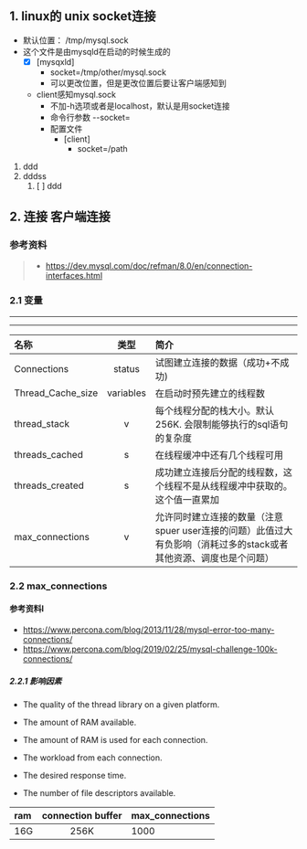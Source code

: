 ## 1. linux的 unix socket连接

- 默认位置： /tmp/mysql.sock
- 这个文件是由mysqld在启动的时候生成的
  - [x] [mysqxld]
    - socket=/tmp/other/mysql.sock
    - 可以更改位置，但是更改位置后要让客户端感知到
  - client感知mysql.sock
    - 不加-h选项或者是localhost，默认是用socket连接
    - 命令行参数 --socket=
    - 配置文件
      - [client]
        - socket=/path

1. ddd
2. dddss
   1. [ ] ddd

## 2. 连接  客户端连接 

### 参考资料

  > - <https://dev.mysql.com/doc/refman/8.0/en/connection-interfaces.html> 

### 2.1 变量

---
---


| 名称              |   类型    | 简介                                                                                                              |
| :---------------- | :-------: | :---------------------------------------------------------------------------------------------------------------- |
| Connections       |  status   | 试图建立连接的数据（成功+不成功)                                                                                  |
| Thread_Cache_size | variables | 在启动时预先建立的线程数                                                                                          |
| thread_stack      |     v     | 每个线程分配的栈大小。默认256K. 会限制能够执行的sql语句的复杂度                                                   |
| threads_cached    |     s     | 在线程缓冲中还有几个线程可用                                                                                      |
| threads_created   |     s     | 成功建立连接后分配的线程数，这个线程不是从线程缓冲中获取的。这个值一直累加                                        |
| max_connections   |     v     | 允许同时建立连接的数量（注意spuer user连接的问题）此值过大有负影响（消耗过多的stack或者其他资源、调度也是个问题） |

### 2.2 max_connections

#### 参考资料l

- <https://www.percona.com/blog/2013/11/28/mysql-error-too-many-connections/>
- <https://www.percona.com/blog/2019/02/25/mysql-challenge-100k-connections/>

##### 2.2.1 影响因素

- The quality of the thread library on a given platform.

- The amount of RAM available.

- The amount of RAM is used for each connection.

- The workload from each connection.

- The desired response time.

- The number of file descriptors available.

| ram  | connection buffer | max_connections |
| :--- | :---------------: | :-------------- |
| 16G  |       256K        | 1000            |

